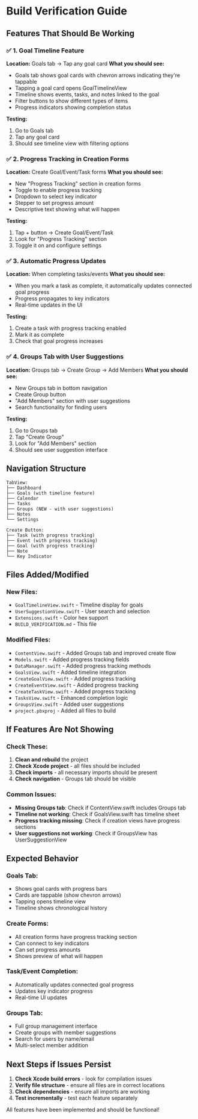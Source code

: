 # Build Verification Guide

## Features That Should Be Working

### ✅ 1. Goal Timeline Feature
**Location:** Goals tab → Tap any goal card
**What you should see:**
- Goals tab shows goal cards with chevron arrows indicating they're tappable
- Tapping a goal card opens GoalTimelineView
- Timeline shows events, tasks, and notes linked to the goal
- Filter buttons to show different types of items
- Progress indicators showing completion status

**Testing:**
1. Go to Goals tab
2. Tap any goal card
3. Should see timeline view with filtering options

### ✅ 2. Progress Tracking in Creation Forms
**Location:** Create Goal/Event/Task forms
**What you should see:**
- New "Progress Tracking" section in creation forms
- Toggle to enable progress tracking
- Dropdown to select key indicator
- Stepper to set progress amount
- Descriptive text showing what will happen

**Testing:**
1. Tap + button → Create Goal/Event/Task
2. Look for "Progress Tracking" section
3. Toggle it on and configure settings

### ✅ 3. Automatic Progress Updates
**Location:** When completing tasks/events
**What you should see:**
- When you mark a task as complete, it automatically updates connected goal progress
- Progress propagates to key indicators
- Real-time updates in the UI

**Testing:**
1. Create a task with progress tracking enabled
2. Mark it as complete
3. Check that goal progress increases

### ✅ 4. Groups Tab with User Suggestions
**Location:** Groups tab → Create Group → Add Members
**What you should see:**
- New Groups tab in bottom navigation
- Create Group button
- "Add Members" section with user suggestions
- Search functionality for finding users

**Testing:**
1. Go to Groups tab
2. Tap "Create Group"
3. Look for "Add Members" section
4. Should see user suggestion interface

## Navigation Structure

```
TabView:
├── Dashboard
├── Goals (with timeline feature)
├── Calendar
├── Tasks
├── Groups (NEW - with user suggestions)
├── Notes
└── Settings

Create Button:
├── Task (with progress tracking)
├── Event (with progress tracking)
├── Goal (with progress tracking)
├── Note
└── Key Indicator
```

## Files Added/Modified

### New Files:
- `GoalTimelineView.swift` - Timeline display for goals
- `UserSuggestionView.swift` - User search and selection
- `Extensions.swift` - Color hex support
- `BUILD_VERIFICATION.md` - This file

### Modified Files:
- `ContentView.swift` - Added Groups tab and improved create flow
- `Models.swift` - Added progress tracking fields
- `DataManager.swift` - Added progress tracking methods
- `GoalsView.swift` - Added timeline integration
- `CreateGoalView.swift` - Added progress tracking
- `CreateEventView.swift` - Added progress tracking
- `CreateTaskView.swift` - Added progress tracking
- `TasksView.swift` - Enhanced completion logic
- `GroupsView.swift` - Added user suggestions
- `project.pbxproj` - Added all files to build

## If Features Are Not Showing

### Check These:
1. **Clean and rebuild** the project
2. **Check Xcode project** - all files should be included
3. **Check imports** - all necessary imports should be present
4. **Check navigation** - Groups tab should be visible

### Common Issues:
- **Missing Groups tab**: Check if ContentView.swift includes Groups tab
- **Timeline not working**: Check if GoalsView.swift has timeline sheet
- **Progress tracking missing**: Check if creation views have progress sections
- **User suggestions not working**: Check if GroupsView has UserSuggestionView

## Expected Behavior

### Goals Tab:
- Shows goal cards with progress bars
- Cards are tappable (show chevron arrows)
- Tapping opens timeline view
- Timeline shows chronological history

### Create Forms:
- All creation forms have progress tracking section
- Can connect to key indicators
- Can set progress amounts
- Shows preview of what will happen

### Task/Event Completion:
- Automatically updates connected goal progress
- Updates key indicator progress
- Real-time UI updates

### Groups Tab:
- Full group management interface
- Create groups with member suggestions
- Search for users by name/email
- Multi-select member addition

## Next Steps if Issues Persist

1. **Check Xcode build errors** - look for compilation issues
2. **Verify file structure** - ensure all files are in correct locations
3. **Check dependencies** - ensure all imports are working
4. **Test incrementally** - test each feature separately

All features have been implemented and should be functional!